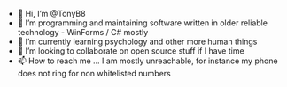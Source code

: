 - 👋 Hi, I’m @TonyB8
- 👀 I’m programming and maintaining software written in older reliable technology - WinForms / C# mostly
- 🌱 I’m currently learning psychology and other more human things
- 💞️ I’m looking to collaborate on open source stuff if I have time
- 📫 How to reach me ... I am mostly unreachable, for instance my phone does not ring for non whitelisted numbers

<!---
TonyB8/TonyB8 is a ✨ special ✨ repository because its `README.md` (this file) appears on your GitHub profile.
You can click the Preview link to take a look at your changes.
--->
